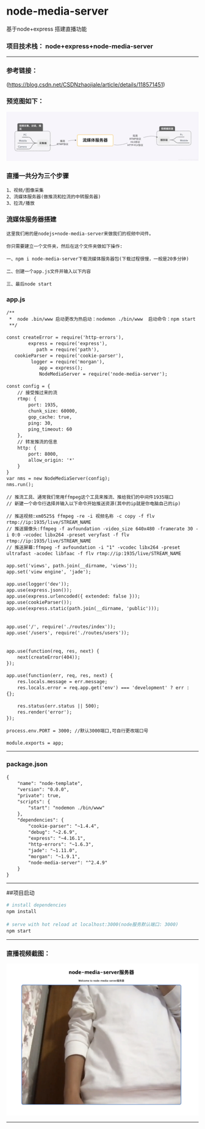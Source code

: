 # node-media-server
基于node+express 搭建直播功能
### 项目技术栈： node+express+node-media-server
----
### 参考链接：
(https://blog.csdn.net/CSDNzhaojiale/article/details/118571451)

### 预览图如下：

![Pandao editor.md](https://github.com/whiskyma/node-media-server/blob/main/public/images/2.png "Pandao editor.md")

### 直播一共分为三个步骤
```
1、视频/图像采集
2、流媒体服务器(做推流和拉流的中转服务器)
3、拉流/播放

```

### 流媒体服务器搭建
```
这里我们用的是nodejs+node-media-server来做我们的视频中间件。

你只需要建立一个文件夹，然后在这个文件夹做如下操作:

一、npm i node-media-server下载流媒体服务器包(下载过程很慢，一般是20多分钟)

二、创建一个app.js文件并输入以下内容

三、最后node start

```

### app.js
```
/**
 *  node .bin/www 启动更改为热启动：nodemon ./bin/www  启动命令：npm start
 **/

const createError = require('http-errors'),
        express = require('express'),
           path = require('path'),
   cookieParser = require('cookie-parser'),
         logger = require('morgan'),
            app = express();
            NodeMediaServer = require('node-media-server');
 
const config = {
    // 接受推过来的流
    rtmp: {
        port: 1935,
        chunk_size: 60000,
        gop_cache: true,
        ping: 30,
        ping_timeout: 60
    },
    // 转发推流的信息
    http: {
        port: 8000,
        allow_origin: '*'
    }
}
var nms = new NodeMediaServer(config);
nms.run();

// 推流工具、通常我们常用ffmpeg这个工具来推流、推给我们的中间件1935端口
// 新建一个命令行选择并输入以下命令开始推送资源(其中的ip就是你电脑自己的ip)

// 推送视频:xm0525$ ffmpeg -re -i 视频名称 -c copy -f flv rtmp://ip:1935/live/STREAM_NAME
// 推送摄像头:ffmpeg -f avfoundation -video_size 640x480 -framerate 30 -i 0:0 -vcodec libx264 -preset veryfast -f flv rtmp://ip:1935/live/STREAM_NAME
// 推送屏幕:ffmpeg -f avfoundation -i "1" -vcodec libx264 -preset ultrafast -acodec libfaac -f flv rtmp://ip:1935/live/STREAM_NAME

app.set('views', path.join(__dirname, 'views'));
app.set('view engine', 'jade');

app.use(logger('dev'));
app.use(express.json());
app.use(express.urlencoded({ extended: false }));
app.use(cookieParser());
app.use(express.static(path.join(__dirname, 'public')));

 
app.use('/', require('./routes/index'));
app.use('/users', require('./routes/users'));


app.use(function(req, res, next) {
    next(createError(404));
});

app.use(function(err, req, res, next) {
    res.locals.message = err.message;
    res.locals.error = req.app.get('env') === 'development' ? err : {};

    res.status(err.status || 500);
    res.render('error');
});

process.env.PORT = 3000; //默认3000端口,可自行更改端口号

module.exports = app;

```

----
### package.json
```
{
    "name": "node-template",
    "version": "0.0.0",
    "private": true,
    "scripts": {
        "start": "nodemon ./bin/www"
    },
    "dependencies": {
        "cookie-parser": "~1.4.4",
        "debug": "~2.6.9",
        "express": "~4.16.1",
        "http-errors": "~1.6.3",
        "jade": "~1.11.0",
        "morgan": "~1.9.1",
        "node-media-server": "^2.4.9"
    }
}
```

----
##项目启动
``` bash
# install dependencies
npm install

# serve with hot reload at localhost:3000(node服务默认端口: 3000)
npm start

```

----
### 直播视频截图：
![Pandao editor.md](https://github.com/whiskyma/node-media-server/blob/main/public/images/1.jpg "Pandao editor.md")

----